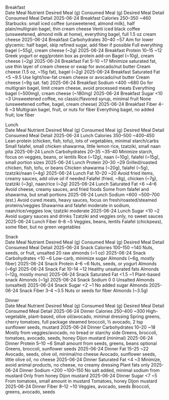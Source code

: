 Breakfast  
Date	Meal	Nutrient	Desired Meal (g)	Consumed Meal (g)	Desired Meal Detail	Consumed Meal Detail
2025-06-24	Breakfast	Calories	250–350	~460	Starbucks: small iced coffee (unsweetened, almond milk), half plain/multigrain bagel, thin cream cheese	Venti iced black coffee (unsweetened, almond milk at home), everything bagel, full 1.5 oz cream cheese
2025-06-24	Breakfast	Carbohydrates	30–40	~57	Aim for lower glycemic: half bagel, skip refined sugar, add fiber if possible	Full everything bagel (~55g), cream cheese (~2g)
2025-06-24	Breakfast	Protein	10–15	~12	Greek yogurt or egg/protein box as protein add-on	Bagel (~10g), cream cheese (~2g)
2025-06-24	Breakfast	Fat	5–10	~17	Minimize saturated fat, use thin layer of cream cheese or swap for avocado/nut butter	Cream cheese (1.5 oz, ~15g fat), bagel (~2g)
2025-06-24	Breakfast	Saturated Fat	<5	~9.5	Use light/low-fat cream cheese or avocado/nut butter	Cream cheese (~9g sat. fat)
2025-06-24	Breakfast	Sodium	<400	~680	Go for multigrain bagel, limit cream cheese, avoid processed meats	Everything bagel (~500mg), cream cheese (~180mg)
2025-06-24	Breakfast	Sugar	<10	~3	Unsweetened coffee, no classic/flavored syrup, minimal fruit	None (unsweetened coffee, bagel, cream cheese)
2025-06-24	Breakfast	Fiber	4–6	~3	Multigrain bagel, fruit, or nuts for fiber	Everything bagel, no added fruit; low fiber

Lunch  
Date	Meal	Nutrient	Desired Meal (g)	Consumed Meal (g)	Desired Meal Detail	Consumed Meal Detail
2025-06-24	Lunch	Calories	350–500	~400–450	Lean protein (chicken, fish, tofu), lots of vegetables, minimal starch/carbs	Small falafel, small chicken shawarma, little lemon rice, tzatziki, small naan pita
2025-06-24	Lunch	Carbohydrates	20–35	~35–40	Minimize starch, focus on veggies, beans, or lentils	Rice (~12g), naan (~10g), falafel (~15g), small portion sizes
2025-06-24	Lunch	Protein	20–30	~29	Grilled/roasted chicken, fish, tofu, or beans	Chicken shawarma (~20g), falafel (~5g), tzatziki/naan (~4g)
2025-06-24	Lunch	Fat	10–20	~20	Avoid fried items, creamy sauces, add olive oil if needed	Falafel (fried, ~8g), chicken (~7g), tzatziki (~3g), naan/rice (~2g)
2025-06-24	Lunch	Saturated Fat	<6	~4–6	Avoid cheese, creamy sauces, and fried foods	Some from falafel and shawarma, but small portions
2025-06-24	Lunch	Sodium	<600	~500–700 (est.)	Avoid cured meats, heavy sauces, focus on fresh/roasted/steamed proteins/veggies	Shawarma and falafel moderate in sodium, naan/rice/veggies low, tzatziki moderate
2025-06-24	Lunch	Sugar	<10	~2	Avoid sugary sauces and drinks	Tzatziki and veggies only, no sweet sauces
2025-06-24	Lunch	Fiber	6–8	~5	Veggies, beans, lentils	Falafel (chickpeas), some fiber, but no green vegetables

Snack  
Date	Meal	Nutrient	Desired Meal (g)	Consumed Meal (g)	Desired Meal Detail	Consumed Meal Detail
2025-06-24	Snack	Calories	100–150	~140	Nuts, seeds, or fruit, unsalted	20 raw almonds (~1 oz)
2025-06-24	Snack	Carbohydrates	<10	~6	Low-carb, minimize sugar	Almonds (~6g, mostly fiber)
2025-06-24	Snack	Protein	4–6	~6	Nuts, seeds, or yogurt	Almonds (~6g)
2025-06-24	Snack	Fat	10–14	~12	Healthy unsaturated fats	Almonds (~12g, mostly mono)
2025-06-24	Snack	Saturated Fat	<1.5	~1	Plant-based snack	Almonds (~1g)
2025-06-24	Snack	Sodium	0	0	Unsalted	Almonds (unsalted)
2025-06-24	Snack	Sugar	<2	~1	No added sugar	Almonds
2025-06-24	Snack	Fiber	3–4	~3.5	Nuts or seeds for fiber	Almonds (~3.5g)

Dinner  
Date	Meal	Nutrient	Desired Meal (g)	Consumed Meal (g)	Desired Meal Detail	Consumed Meal Detail
2025-06-24	Dinner	Calories	250–400	~300	High-vegetable, plant-based, olive oil/avocado, minimal dressing	Spring greens, cherry tomatoes, full package steamed broccoli, ½ avocado, 2 tsp sunflower seeds, mustard
2025-06-24	Dinner	Carbohydrates	10–20	~18	Mostly from veggies/avocado, no bread or starchy side	Greens, broccoli, tomatoes, avocado, seeds, honey Dijon mustard (minimal)
2025-06-24	Dinner	Protein	5–10	~6	Small amount from seeds, greens, beans optional	Greens, broccoli, sunflower seeds
2025-06-24	Dinner	Fat	15–25	~22	Avocado, seeds, olive oil, minimal/no cheese	Avocado, sunflower seeds, little olive oil, no cheese
2025-06-24	Dinner	Saturated Fat	<4	~3	Minimize, avoid animal products, no cheese, no creamy dressing	Plant fats only
2025-06-24	Dinner	Sodium	<200	~100–150	No salt added, minimal sodium from mustard	Only from honey Dijon mustard
2025-06-24	Dinner	Sugar	<7	~5	From tomatoes, small amount in mustard	Tomatoes, honey Dijon mustard
2025-06-24	Dinner	Fiber	8–12	~10	Veggies, avocado, seeds	Broccoli, greens, avocado, seeds
